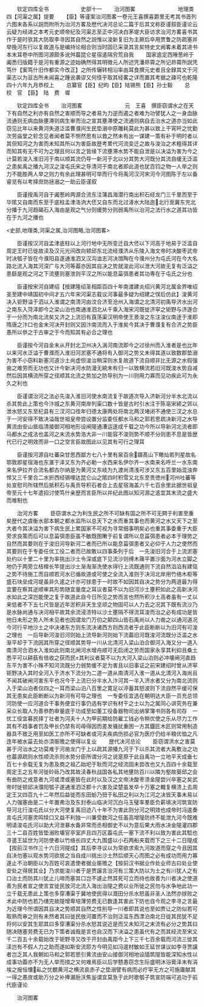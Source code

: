 　　钦定四库全书　　　　　　史部十一
　　治河图畧　　　　　　　　地理类四【河渠之属】提要
　　【臣】等谨案治河图畧一卷元王喜撰喜爵里无考其书首列六图末各系以説而附所为治河方畧及厯代决河总论二篇于后其文称臣谨叙臣谨论云云疑为经进之本考元史顺帝纪及河渠志至正中河决白茅堤大臣访求治河方畧喜书其作于是时欤其大防取李寻因其自然之説惟以浚新复旧为主厥后卒用贾鲁之防疏塞并举挽河东行以复故道与是编持论相合则当时固已采录其言矣特史文阙畧未着其进书本末耳卷中所图河源颇多讹舛葢昆仑星宿逺隔穷荒自我
　　国家底定西陲葱岭于阗悉归版籍于是河有重源之迹始确然得其明徴元人所述凭潘昻霄之所记昻霄所説凭笃什【案笃什旧作都实今改正】之所传辗转相沿率由耳食撰元史者且全録其文于河渠志以为亘古所未闻喜之踵讹袭谬又何怪乎取其经畧之详而置其考据之疎可也乾隆四十六年九月恭校上
　　总纂官【臣】纪昀【臣】陆锡熊【臣】孙士毅
　　总　校　官　【臣】　陆　费　墀








　　钦定四库全书
　　治河图畧　　　　　　　　元　王喜　撰臣窃谓水之在天下有自然之利亦有自然之害顺而导之者易为力逆而遏之者难为功譬犹人之一身血脉流通则无病血脉壅滞则病生审而治之宣其壅滞使之流通则病自去治水之道亦当如此窃见比年以来黄河失道泛滥曹濮间生民垫溺中原雕耗莫此为甚以致上干宵旰之忧勤次劳庙堂之轸念见者闻者莫不恻然思有以救之然未有出一谋建一策有补于明时者以其但知河之为害而未知其所以为害臣故歴考累代河流变迁之故与浚治之术粗得其详而知其有无不可为之理且何以言之皆缘下流壅滞水势不能自泄是以决溢为害为今之计莫若浚入淮旧河于南以顺其流仍导一新河于北以分其势大河既分其流自缓无泛滥之患矣禹之播九河汉之浚屯氏宋之导清河于南北者即此道也犹百钧之物一人举之则力不能胜两人举之则力有余此理甚明可举而行今将禹河汉河宋河今河图陈于左以备睿览有以考择庻防拯溺之一助云臣谨叙



















　　臣谨按禹河自于阗葱岭两源合流东注蒲昌海潜行南出积石经龙门三千里而至于华隂又自南而东至于底柱孟津洛汭大伾又自东而北过洚水大陆迤北行至冀东兖北分播于九河趋碣石入海由是观之气分则缓势分则弱禹所以治河之法行水之道其功皆在于九河之播也


<史部,地理类,河渠之属,治河图略,治河图畧>








　　臣谨按汉河自孟津底柱以上河行地中无所变迁自大伾以下河高于地易于泛滥自周定王时已徙故渎及汉元光间改向顿邱东北流经濮济从乐陵入海文帝时决酸枣武帝时决瓠子皆在今濮阳县遂通淮泗又汉沟洫志河决馆陶在今濮州分为屯氏河在今大名路北流入海其河深广与大河等葢亦因其自决之势就浚此河以泄大河故无复有泛溢之患繇是观之河之下流壅则塞泄则平汉之所以能息菑弭患者其功専在于屯氏之分也























　　臣谨按宋河自建绍【按建隆绍圣相距百四十年南渡建炎绍兴黄河北属金界唯绍圣至建中靖国初中间才五六年宋河渠志载议河事最多疑为绍建之悮后仿此】浚黄河决入钜野溢于泗以入淮谓之南清河由汶合济至沧州入海谓之北清河初禹导济水出河之南东入菏泽即今之梁山泊也南通淮泗北从千乘入海宋河既徙济寜之钜野与济遂合于一分而为南北流矣又济之上流旧有莨荡渠汉明帝使王景浚之东注浚仪南逹于淮即隋唐之汴口也金末河决开封则又因汴南流而入于淮矣今其决于曹濮复有合济之势臣愚所以叅之于古审之于今而知其有必合之理也






















　　臣谨按今河自金末从开封北卫州决入涡河南流即今之过徐州而入淮者是也比年以来河水泛溢于曹濮而入淮旧河淤塞不通将有入御河之势又未得其道以致数郡垫溺为害不小窃料新塞河道沙土尚虚但浚治稍深则水复故道下流自顺非比无源之水假强凿之难劳而无功也又计今新决河水防漫无綂未有归一以致横流若旧河既浚水势自减然后因其横流所穿之径顺其北流之势加之防导别为一川则用力寡而见功疾此可为永久之利也























　　臣谨谓治河之法必先浚入淮旧河使水南流复于故道次导入济新河分半水北流以杀其势此上策也今汴城之东黄河南岸列渠口数十皆是古时引水注于陈亳宋颍之郊以泄水怒又东至杞县有三汊河口徃年归德太康两处将南北两汊堵闭不通使三汊之水总于一河安得不致决溢哉世祖皇帝尝设置分监委任都水马和之郭若思疏决新河之水导黄流由安山抵临清接御河相地形设闸隄通漕运遂成千载之功今所以导新河北流者即马都水之成法也盖河之末流水势浩大非一川能容不浚则势不顺不分则患不息是皆歴代已行之明效而非一口之空言臣故图此以见其有可行之理耳




















　　臣谨按河源自吐蕃朶甘思西鄙方七八十里有泉百余蹑髙山下瞰灿若列星故名鄂敦即星宿海也东滙于泽又东为齐必勒一水西来名伊尔齐一水南来名呼兰一水东南来名伊拉齐合流名都古尔纳是为黄河又东岐为九渡尚清浅可涉又东五百里始混浊奔悍又三千里合二水折西经锡哩达昆仑山之隂四时积雪又北东至贵徳州河州吐蕃等处宣慰司所辖然后抵积石与禹贡导积石者合上去星宿海盖六千七百余里此据世祖皇帝至元十七年遣招讨使笃什亲歴而言臣所以并纪此图以知河源之逺宜其末流之盛大而难制也













　　治河方畧
　　臣窃谓水之为利生民之所不可缺有国之所不可无闗于利害至重矣歴代之虞衡水部本朝之都水监所以总天下之水而重其事也而黄河之水又天下之至大者今其决溢为害下病生民上累国家不可视为寻常细事明矣必也重其事委重于大臣旁求良策而后可以息菑弭患臣虽不敏既图敶于前复谓所以息菑弭患者必本于理势之自然而其要则在于浚旧河导新河二者而已所以能息菑弭患者又必仰于人力之使然而其要则在于专委任优工役二者而已故敢以四事条列于后　一先浚旧河合于上流淤塞处约以十里二十里为率挑出沙土令深或底下见流沙则缚木簰平置沙面为河水立脚之地仍于两旁立桔橰长竿提出沙土渐淘渐洗使水得行上流既通则下流自然淊淊有建瓴之势不待施工而自顺若河水已循故道或可使之全流入淮则于决河北岸用竹络木柜等盛石块垒成河堤虽非久逺之计亦可捄患于一时故不如因其自决之势分为两道最为得宜要在察其逆顺审其形势随宜量度之耳议者莫不以为旧河沙土壅积如此之高新决河水如此之深岂能使之复于故道此自今日所见之势而言也然所积沙土高者虽有一丈以来低者不下五七尺皆是近年淤积非天生坚顽之物固可以人力去之况其下既有流沙乃是水脉尚通与决河相平故其余流浸渍特以沙土壅隔不得流耳浚而治之必有成功是皆他日未形之势人所未见者也因谓龙门万仞之颠四山皆石禹尚以人力凿之以通河道况今河行平地沙土之中决诸东方则东流决诸西方则西流者乎此臣断断以为旧河有可浚之理也　一后导新河浚旧河则始上流导新河则始下流葢旧河既浚河流既分泛滥之水渐平却于下流因其所穿之径顺其势导一川从北清河入梁山泊合御河入海又分一道入南清河合泗水入淮如此则南北闸河水增舟顺可无启闭之劳而国家永享其利抑且桑土悉平可以耕蓺有倍收之获而民其利议者莫不以为大河入梁山泊则必冲壊闸河直趋东平为害不小殊不知河流既分力弱势缓不足为害且以旧事证之前宋建绍时曾从济寜钜野决入其时全河入于济水下流分为二道一道从南清河入淮一道从北清河入海尚且不闻其破闸河害东平也况今于上流已分半水入汴河其一半入济水者又分为南北流则入于梁山泊者仅四之一耳而梁山泊八百里之寛足以渟蓄其怒波则下流自然平缓可保其无患矣此臣断断以为新河有可导之理也　一专委任宜选在朝明达大臣一员充总领河防使一应河道合干事务便宜行事仍选有学识有材干之士以为之属同心讲究务在兼采众长取人为善叅酌审量底于功成至如董工役备器物司出纳掌簿书则各有司存　一优工役宜募民择丁壮者为河夫十人为甲前期给防雇工钱必令稍优使之乐从尽力工作其有不趋事者罚及甲长仍禁有司毋得因而差发骚扰重困一方其鐡匠木匠则常用制造器具不致乏用至如医工亦所不可缺者或河夫疾病伤损必官为医疗仍给半粮优恤之凡连年被水菑去处亦湏赈赡之使得以复业
　　歴代决河总论
　　臣窃谓洪水之害莫甚于河治水之功莫难于河凿龙门于上以疏其源播九河于下以杀其流者大禹敷治之功也葢源疏则水性顺流杀则水势分臣所谓分河之说寔原于此自禹功一立地平天成垂七百七十余载无复为患及商之祖乙始圯于耿而河之经流固未尝改也又九百四十余载至周定王之五年河徙砱砾乃改其故渎春秋战国各私其地壅防百川以隣为壑故葵邱之会有曲防之戒意者九河或湮或塞皆在此时以及汉之文帝决酸枣溃金隄尝兴卒塞之矣武帝时徙顿邱决濮阳瓠子遂通淮泗泛郡十六害及梁楚虽发卒十万塞之輙复横溃上去周定王又四百九十二年然后益徙而东田蚡乃狃于私田之利以为江河之决皆天事未易以人力强塞由是二十年置弗治及东封泰山临决河沉白马玉璧率羣臣负薪填决河筑宣防导河北行浚屯氏以分大河使复禹旧迹八十年不为害此则分河之明效也成帝时冯逡奏言屯氏河塞灵鸣犊口又益不利独一川兼受数河之任虽高增隄防终不能泄九河今既难明请浚屯氏河以助大河泄暴水备非常而丞相御史不以为意后果大雨水决金隄灌四郡三十二县百姓皆垫溺败壊官亭室庐且四万区葢屯氏一塞下流不利以致为害此其騐也寻遣王延世为河防使者以竹络长四丈大九围盛以小石两船夹载而下之三十二日隄成【按前汉书作三十六日河隄成】其后李寻议以为常欲求索九河故道而穿之今且因其自决勿塞以观水势河欲居之当自成川挑出沙土然后顺天心而图之必有成功而用力寡遂止不治朝臣以为百姓可哀遣使者据业赈赡之【按前汉书据业作处业师古曰处业使安处之得居其业】乃求能浚川者于是贾譲言治河有三策大防以为土之有川犹人之有口治土而防其川犹止儿啼而塞其口岂不遽止然其死可立而待也故善为川者决之使道善为民者宣之使言宜徙民放河北流入海出治隄之费以业所徙之民勿与水争地此功一立千载无患此上策也多穿漕渠于冀地使民得以溉田分杀水怒虽非圣人法然亦捄败之术此中防也若乃缮完故隄增卑培薄劳费无已数逢其害此下防也自今观之李寻之言最为近理今所谓因其自决之势顺其自然之性别导一川者即其说也至如贾让之防似若可取熟而审之则有未然者其曰徙民放河置而不治则泛滥东西漂泊南北日徙其民犹不足将何以安其生耶其曰多穿漕渠分杀水怒其说近是而又未知河之末流有必分之势其曰随决随塞劳费无已为下策者诚哉是言也自汉而下决溢之患虽代有之而其经流至宋又千二百五十余载始改于钜野寻又改于开封由禹距今上下三千七百余载而河流三徙其渎岂有不假人力之助而遂如斯安流耶方今明见如冯逡材敏如王延世谋议如李寻贾譲者岂乏其人我朝如马和之郭若思引黄流由安山接御河相地设牐筑隄皆能深知水性以成事功葢亦不为无人举而措之又何难焉臣以后学戆愚窃念生际盛明沐浴膏泽未有涓埃之报恒懐畆之忧覩黄河之横流哀赤子之垫溺譬有病而必疗寜无方之可施庸献其一得之愚庻或助万分之补捧漏巵沃焦釡谓宜莫急于此时歌瓠子筑宣防端可追功于前代臣谨论




　　治河图畧
